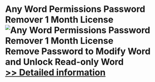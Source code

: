 # Any Word Permissions Password Remover 1 Month License<br />![Any Word Permissions Password Remover 1 Month License](https://mycommerce.akamaized.net/api/pimages/P300998575/BIG/300998575.PNG)<br />Remove Password to Modify Word and Unlock Read-only Word<br />[>> Detailed information](https://secure.shareit.com/shareit/product.html?productid=300998575&affiliateid=200057808)